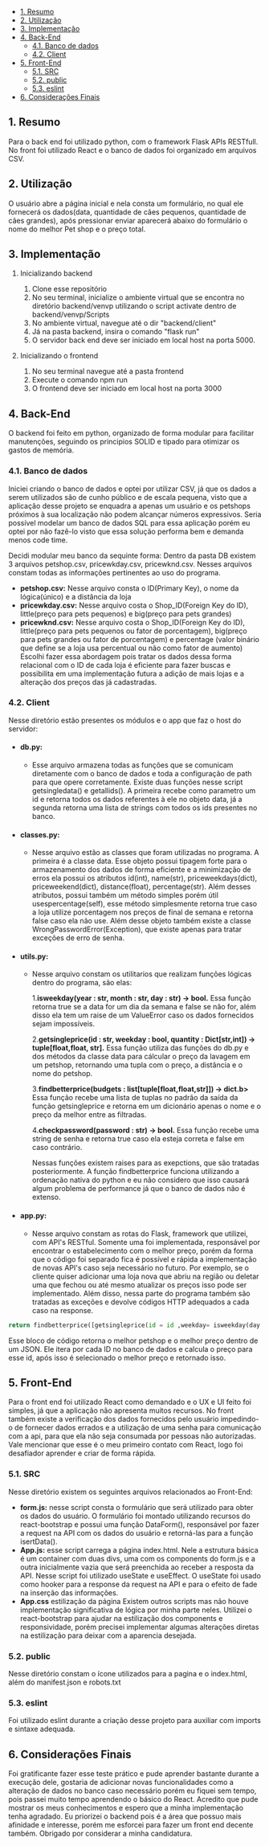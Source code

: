 
- [1. Resumo](#1-resumo)
- [2. Utilização](#2-utilização)
- [3. Implementação](#3-implementação)
- [4. Back-End](#4-back-end)
  - [4.1. Banco de dados](#41-banco-de-dados)
  - [4.2. Client](#42-client)
- [5. Front-End](#5-front-end)
  - [5.1. SRC](#51-src)
  - [5.2. public](#52-public)
  - [5.3. eslint](#53-eslint)
- [6. Considerações Finais](#6-considerações-finais)
## 1. Resumo
Para o back end foi utilizado python, com o framework Flask APIs RESTfull. No front foi utilizado React e o banco de dados foi organizado em arquivos CSV.
## 2. Utilização
O usuário abre a página inicial e nela consta um formulário, no qual ele fornecerá os dados(data, quantidade de cães pequenos, quantidade de cães grandes), após pressionar enviar aparecerá abaixo do formulário o nome do melhor Pet shop e o preço total.

## 3. Implementação
1. Inicializando backend
   1. Clone esse repositório
   2.  No seu terminal, inicialize o ambiente virtual que se encontra no diretório backend/venvp utilizando o script activate dentro de backend/venvp/Scripts
   3.  No ambiente virtual, navegue até o dir "backend/client"
   4.  Já na pasta backend, insira o comando "flask run"
   5.  O servidor back end deve ser iniciado em local host na porta 5000.

2. Inicializando o frontend
   1. No seu terminal navegue até a pasta frontend
   2. Execute o comando npm run
   3. O frontend deve ser iniciado em local host na porta 3000

## 4. Back-End
O backend foi feito em python, organizado de forma modular para facilitar manutenções, seguindo os principios SOLID e tipado para otimizar os gastos de memória.

### 4.1. Banco de dados
Iniciei criando o banco de dados e optei por utilizar CSV, já que os dados a serem utilizados são de cunho público e de escala pequena, visto que a aplicação desse projeto se enquadra a apenas um usuário e os petshops próximos à sua localização não podem alcançar números expressivos. Seria possível modelar um banco de dados SQL para essa aplicação porém eu optei por não fazê-lo visto que essa solução performa bem e demanda menos code time.<p>
Decidi modular meu banco da sequinte forma:
Dentro da pasta DB existem 3 arquivos petshop.csv, pricewkday.csv, pricewknd.csv. Nesses arquivos constam todas as informações pertinentes ao uso do programa.
- **petshop.csv:** Nesse arquivo consta o ID(Primary Key), o nome da lógica(único) e a distância da loja
- **pricewkday.csv:** Nesse arquivo costa o Shop_ID(Foreign Key do ID), little(preço para pets pequenos) e big(preço para pets grandes)
- **pricewknd.csv:** Nesse arquivo costa o Shop_ID(Foreign Key do ID), little(preço para pets pequenos ou fator de porcentagem), big(preço para pets grandes ou fator de porcentagem) e percentage (valor binário que define se a loja usa percentual ou não como fator de aumento)
Escolhi fazer essa abordagem pois tratar os dados dessa forma relacional com o ID de cada loja é eficiente para fazer buscas e possibilita em uma implementação futura a adição de mais lojas e a alteração dos preços das já cadastradas.<p>

### 4.2. Client

Nesse diretório estão presentes os módulos e o app que faz o host do servidor:<p>

- #### db.py:
  - Esse arquivo armazena todas as funções que se comunicam diretamente com o banco de dados e toda a configuração de path para que opere corretamente. Existe duas funções nesse script getsingledata() e getallids(). A primeira recebe como parametro um id e retorna todos os dados referentes à ele no objeto data, já a segunda retorna uma lista de strings com todos os ids presentes no banco.

- #### classes.py:
  - Nesse arquivo estão as classes que foram utilizadas no programa. A primeira é a classe data. Esse objeto possui tipagem forte para o armazenamento dos dados de forma eficiente e a minimização de erros ela possui os atributos id(int), name(str), priceweekdays(dict), priceweekend(dict), distance(float), percentage(str). Além desses atributos, possui também um método simples porém útil usespercentage(self), esse método simplesmente retorna true caso a loja utilize porcentagem nos preços de final de semana e retorna false caso ela não use. Além desse objeto também existe a classe WrongPasswordError(Exception), que existe apenas para tratar exceções de erro de senha.

- #### utils.py:
  - Nesse arquivo constam os utilitarios que realizam funções lógicas dentro do programa, são elas: <p></p>
    1.**isweekday(year : str, month : str, day : str) -> bool.**  Essa função retorna true se a data for um dia da semana e false se não for, além disso ela tem um raise de um ValueError caso os dados fornecidos sejam impossíveis.<p></p>
    2.**getsingleprice(id : str, weekday : bool, quantity : Dict[str,int]) -> tuple[float,float, str].**  Essa função utiliza das funções do db.py e dos métodos da classe data para cálcular o preço da lavagem em um petshop, retornando uma tupla com o preço, a distância e o nome do petshop. <p></p>
    3.**findbetterprice(budgets : list[tuple[float,float,str]]) -> dict.b>**  Essa função recebe uma lista de tuplas no padrão da saída da função getsingleprice e retorna em um dicionário apenas o nome e o preço da melhor entre as filtradas.<p></p>
    4.**checkpassword(password : str) -> bool.**  Essa função recebe uma string de senha e retorna true caso ela esteja correta e false em caso contrário.<p></p>
    Nessas funções existem raises para as exepctions, que são tratadas posteriormente. A função findbetterprice funciona utilizando a ordenação nativa do python e eu não considero que isso causará algum problema de performance já que o banco de dados não é extenso.

- #### app.py:
  - Nesse arquivo constam as rotas do Flask, framework que utilizei, com API's RESTful. Somente uma foi implementada, responsável por encontrar o estabelecimento com o melhor preço, porém da forma que o código foi separado fica é possível e rápida a implementação de novas API's caso seja necessário no futuro. Por exemplo, se o cliente quiser adicionar uma loja nova que abriu na região ou deletar uma que fechou ou até mesmo atualizar os preços isso pode ser implementado. Além disso, nessa parte do programa também são tratadas as exceções e devolve códigos HTTP adequados a cada caso na response.

```python
return findbetterprice([getsingleprice(id = id ,weekday= isweekday(day = data['day'], month = data['month'], year=data['year']), quantity= data["quantity"]) for id in getallids()])
```
Esse bloco de código retorna o melhor petshop e o melhor preço dentro de um JSON. Ele itera por cada ID no banco de dados e calcula o preço para esse id, após isso é selecionado o melhor preço e retornado isso.

## 5. Front-End
Para o front end foi utilizado React como demandado e o UX e UI feito foi simples, já que a aplicação não apresenta muitos recursos. No front também existe a verificação dos dados fornecidos pelo usuário impedindo-o de fornecer dados errados e a utilização de uma senha para comunicação com a api, para que ela não seja consumada por pessoas não autorizadas. Vale mencionar que esse é o meu primeiro contato com React, logo foi desafiador aprender e criar de forma rápida.

### 5.1. SRC
Nesse diretório existem os seguintes arquivos relacionados ao Front-End:
- **form.js:** nesse script consta o formulário que será utilizado para obter os dados do usuário. O formulário foi montado utilizando recursos do react-bootstrap e possui uma função DataForm(), responsável por fazer a request na API com os dados do usuário e retorná-las para a função isertData().
- **App.js:** esse script carrega a página index.html. Nele a estrutura básica é um container com duas divs, uma com os components do form.js e a outra inicialmente vazia que será preenchida ao receber a resposta da API. Nesse script foi utilizado useState e useEffect. O useState foi usado como hooker para a response da request na API e para o efeito de fade na inserção das informações.
- **App.css** estilização da página
Existem outros scripts mas não houve implementação significativa de lógica por minha parte neles. Utilizei o react-bootstrap para ajudar na estilização dos components e responsividade, porém precisei implementar algumas alterações diretas na estilização para deixar com a aparencia desejada.

### 5.2. public
Nesse diretório constam o ícone utilizados para a pagina e o index.html, além do manifest.json e robots.txt

### 5.3. eslint
Foi utilizado eslint durante a criação desse projeto para auxiliar com imports e sintaxe adequada.

## 6. Considerações Finais
Foi gratificante fazer esse teste prático e pude aprender bastante durante a execução dele, gostaria de adicionar novas funcionalidades como a alteração de dados no banco caso necessário porém eu fiquei sem tempo, pois passei muito tempo aprendendo o básico do React. Acredito que pude mostrar os meus conhecimentos e espero que a minha implementação tenha agradado. Eu priorizei o backend pois é a área que possuo mais afinidade e interesse, porém me esforcei para fazer um front end decente também. Obrigado por considerar a minha candidatura.
